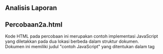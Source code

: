 ## Analisis Laporan

## Percobaan2a.html
Kode HTML pada percobaan ini merupakan contoh implementasi JavaScript yang diletakkan pada dua lokasi berbeda dalam struktur dokumen. Dokumen ini memiliki judul "contoh JavaScript" yang ditentukan dalam tag <TITLE>. Pada bagian <HEAD>, terdapat script JavaScript pertama yang menggunakan metode document.write() untuk menampilkan teks "Program JavaSript Aku di kepala". Penempatan script di head menyebabkan kode ini dieksekusi selama proses loading halaman, sebelum konten body dirender, sehingga teks akan muncul di bagian paling atas halaman.

Selanjutnya, dalam tag <BODY>, terdapat script JavaScript kedua yang juga menggunakan document.write() untuk menampilkan teks "Program JavaSript Aku di body". Script yang diletakkan di body ini akan dieksekusi ketika browser melakukan parsing dan mencapai titik tersebut dalam dokumen, sehingga teks akan ditampilkan di dalam body halaman. Output akhir dari kode ini akan menampilkan dua baris teks berurutan: pertama teks dari head diikuti teks dari body.
Output: 
<img src="images/Percobaan2a.png" width="300" alt="Output percobaan2a.html">